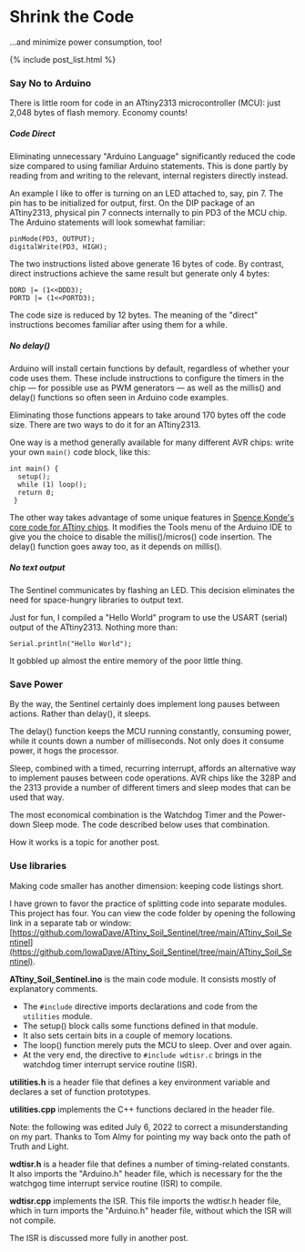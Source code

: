 # Shrink the Code
...and minimize power consumption, too!

<!-- the following produces a list of posts -->
{% include post_list.html %}

### Say No to Arduino
There is little room for code in an ATtiny2313 microcontroller (MCU): just 2,048 bytes of flash memory. Economy counts!

##### Code Direct
Eliminating unnecessary "Arduino Language" significantly reduced the code size compared to using familiar Arduino statements. This is done partly by reading from and writing to the relevant, internal registers directly instead.

An example I like to offer is turning on an LED attached to, say, pin 7. The pin has to be initialized for output, first. On the DIP package of an ATtiny2313, physical pin 7 connects internally to pin PD3 of the MCU chip. The Arduino statements will look somewhat familiar:

```
pinMode(PD3, OUTPUT);
digitalWrite(PD3, HIGH);
```

The two instructions listed above generate 16 bytes of code. By contrast, direct instructions achieve the same result but generate only 4 bytes:

```
DDRD |= (1<<DDD3);
PORTD |= (1<<PORTD3);
```

The code size is reduced by 12 bytes. The meaning of the "direct" instructions becomes familiar after using them for a while.

##### No delay()
Arduino will install certain functions by default, regardless of whether your code uses them. These include instructions to configure the timers in the chip <span> &mdash; for possible use as PWM generators &mdash;</span> as well as the millis() and delay() functions so often seen in Arduino code examples.

Eliminating those functions appears to take around 170 bytes off the code size. There are two ways to do it for an ATtiny2313.

One way is a method generally available for many different AVR chips: write your own ```main()``` code block, like this:
```
int main() {
  setup();
  while (1) loop();
  return 0;
 }
 ```
 
The other way takes advantage of some unique features in [Spence Konde's core code for ATtiny chips](https://github.com/SpenceKonde/ATTinyCore). It modifies the Tools menu of the Arduino IDE to give you the choice to disable the millis()/micros() code insertion. The delay() function goes away too, as it depends on millis().

##### No text output
The Sentinel communicates by flashing an LED. This decision eliminates the need for space-hungry libraries to output text.

Just for fun, I compiled a "Hello World" program to use the USART (serial) output of the ATtiny2313. Nothing more than:

```Serial.println("Hello World");```

It gobbled up almost the entire memory of the poor little thing.

### Save Power
By the way, the Sentinel certainly does implement long pauses between actions. Rather than delay(), it sleeps. 

The delay() function keeps the MCU running constantly, consuming power, while it counts down a number of milliseconds. Not only does it consume power, it hogs the processor.

Sleep, combined with a timed, recurring interrupt, affords an alternative way to implement pauses between code operations. AVR chips like the 328P and the 2313 provide a number of different timers and sleep modes that can be used that way.

The most economical combination is the Watchdog Timer and the Power-down Sleep mode. The code described below uses that combination.

How it works is a topic for another post.

### Use libraries
Making code smaller has another dimension: keeping code listings short.

I have grown to favor the practice of splitting code into separate modules. This project has four. You can view the code folder by opening the following link in a separate tab or window: [https://github.com/IowaDave/ATtiny_Soil_Sentinel/tree/main/ATtiny_Soil_Sentinel](https://github.com/IowaDave/ATtiny_Soil_Sentinel/tree/main/ATtiny_Soil_Sentinel).

**ATtiny_Soil_Sentinel.ino** is the main code module. It consists mostly of explanatory comments. 
* The ```#include``` directive imports declarations and code from the ```utilities``` module. 
* The setup() block calls some functions defined in that module. 
* It also sets certain bits in a couple of memory locations.
* The loop() function merely puts the MCU to sleep. Over and over again.
* At the very end, the directive to ```#include wdtisr.c``` brings in the watchdog timer interrupt service routine (ISR). 

**utilities.h** is a header file that defines a key environment variable and declares a set of function prototypes.

**utilities.cpp** implements the C++ functions declared in the header file.

Note: the following was edited July 6, 2022 to correct a misunderstanding on my part. Thanks to Tom Almy for pointing my way back onto the path of Truth and Light.

**wdtisr.h** is a header file that defines a number of timing-related constants. It also imports the "Arduino.h" header file, which is necessary for the the watchgog time interrupt service routine (ISR) to compile.

**wdtisr.cpp** implements the ISR. This file imports the wdtisr.h header file, which in turn imports the "Arduino.h" header file, without which the ISR will not compile.

The ISR is discussed more fully in another post.


 
